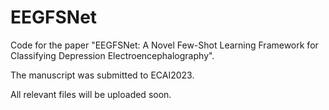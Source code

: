 # EEGFSNet
Code for the paper "EEGFSNet: A Novel Few-Shot Learning Framework for Classifying Depression Electroencephalography".

The manuscript was submitted to ECAI2023. 

All relevant files will be uploaded soon.
